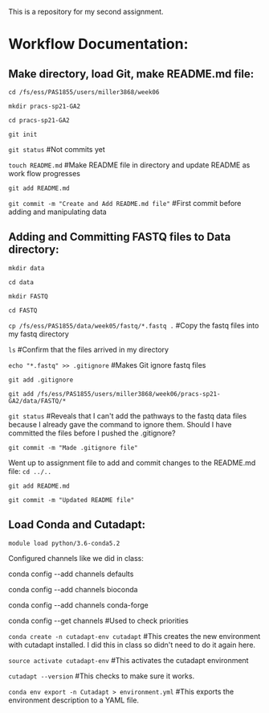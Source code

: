 This is a repository for my second assignment.

# Workflow Documentation:

## Make directory, load Git, make README.md file:

`cd /fs/ess/PAS1855/users/miller3868/week06`

`mkdir pracs-sp21-GA2`

`cd pracs-sp21-GA2`

`git init`

`git status` #Not commits yet

`touch README.md` #Make README file in directory and update README as work flow progresses

`git add README.md`

`git commit -m "Create and Add README.md file"` #First commit before adding and manipulating data

## Adding and Committing FASTQ files to Data directory:

`mkdir data`

`cd data`

`mkdir FASTQ`

`cd FASTQ`

`cp /fs/ess/PAS1855/data/week05/fastq/*.fastq .` #Copy the fastq files into my fastq directory

`ls` #Confirm that the files arrived in my directory

`echo "*.fastq" >> .gitignore` #Makes Git ignore fastq files

`git add .gitignore` 

`git add /fs/ess/PAS1855/users/miller3868/week06/pracs-sp21-GA2/data/FASTQ/*` 

`git status`  #Reveals that I can't add the pathways to the fastq data files because I already gave the command to ignore them. Should I have committed the files before I pushed the .gitignore?

`git commit -m "Made .gitignore file"` 

Went up to assignment file to add and commit changes to the README.md file: `cd ../..` 

`git add README.md`

`git commit -m "Updated README file"`

## Load Conda and Cutadapt:

`module load python/3.6-conda5.2`

Configured channels like we did in class:

conda config --add channels defaults

conda config --add channels bioconda

conda config --add channels conda-forge

conda config --get channels #Used to check priorities

`conda create -n cutadapt-env cutadapt` #This creates the new environment with cutadapt installed. I did this in class so didn't need to do it again here. 

`source activate cutadapt-env` #This activates the cutadapt environment

`cutadapt --version` #This checks to make sure it works. 

`conda env export -n Cutadapt > environment.yml` #This exports the environment description to a YAML file. 

